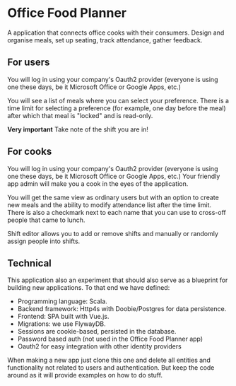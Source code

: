 # Office Food Planner 

A application that connects office cooks with their consumers. Design and organise meals, set up seating, track attendance, 
gather feedback.

## For users

You will log in using your company's Oauth2 provider (everyone is using one these days, be it Microsoft Office or Google Apps, etc.)

You will see a list of meals where you can select your preference. There is a time limit for selecting a preference (for 
example, one day before the meal) after which that meal is "locked" and is read-only.

**Very important** Take note of the shift you are in! 

## For cooks

You will log in using your company's Oauth2 provider (everyone is using one these days, be it Microsoft Office or Google Apps, etc.)
Your friendly app admin will make you a cook in the eyes of the application.

You will get the same view as ordinary users but with an option to create new meals and the ability to modify attendance list
after the time limit. There is also a checkmark next to each name that you can use to cross-off people that came to lunch.

Shift editor allows you to add or remove shifts and manually or randomly assign people into shifts. 

## Technical

This application also an experiment that should also serve as a blueprint for building new applications. To that end we have defined:

- Programming language: Scala.
- Backend framework: Http4s with Doobie/Postgres for data persistence.
- Frontend: SPA built with Vue.js.
- Migrations: we use FlywayDB.
- Sessions are cookie-based, persisted in the database. 
- Password based auth (not used in the Office Food Planner app)
- Oauth2 for easy integration with other identity providers

When making a new app just clone this one and delete all entities and functionality not related to users and authentication.
But keep the code around as it will provide examples on how to do stuff.

